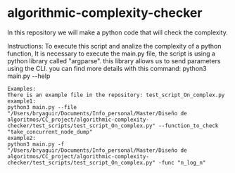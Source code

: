 # algorithmic-complexity-checker
In this repository we will make a python code that will check the complexity.

Instructions:
    To execute this script and analize the complexity of a python function,
    It is necessary to execute the main.py file, the script is using a python 
    library called "argparse". this library allows us to send parameters using 
    the CLI. you can find more details with this command:
    python3 main.py --help

    Examples:
    There is an example file in the repository: test_script_On_complex.py
    example1:
    python3 main.py --file "/Users/bryaguir/Documents/Info_personal/Master/Diseño de algoritmos/CC_project/algorithmic-complexity-checker/test_scripts/test_script_On_complex.py" --function_to_check "take_concurrent_node_dump"
    example2:
    python3 main.py -f "/Users/bryaguir/Documents/Info_personal/Master/Diseño de algoritmos/CC_project/algorithmic-complexity-checker/test_scripts/test_script_On_complex.py" -func "n_log_n"
